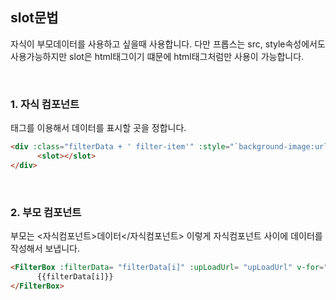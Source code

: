 ## slot문법

자식이 부모데이터를 사용하고 싶을때 사용합니다. 다만 프롭스는 src, style속성에서도 사용가능하지만 slot은 html태그이기 떄문에 html태그처럼만 사용이 가능합니다.

<br />

### 1. 자식 컴포넌트

<slot></slot>태그를 이용해서 데이터를 표시할 곳을 정합니다.

```html
<div :class="filterData + ' filter-item'" :style="`background-image:url(${upLoadUrl})`">
      <slot></slot>
</div>
```

<br />

### 2. 부모 컴포넌트

부모는 <자식컴포넌트>데이터</자식컴포넌트> 이렇게 자식컴포넌트 사이에 데이터를 작성해서 보냅니다.

```html
<FilterBox :filterData= "filterData[i]" :upLoadUrl= "upLoadUrl" v-for="(a,i) in filterData" :key="i">
      {{filterData[i]}}
</FilterBox>
```